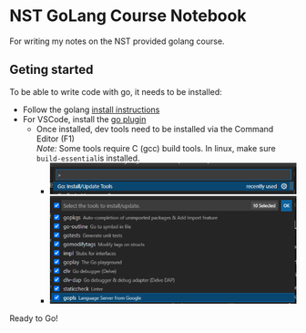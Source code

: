 # NST GoLang Course Notebook

For writing my notes on the NST provided golang course.

## Geting started

To be able to write code with go, it needs to be installed:
- Follow the golang [install instructions](https://go.dev/doc/install)
- For VSCode, install the [go plugin](https://marketplace.visualstudio.com/items?itemName=golang.Go)
    - Once installed, dev tools need to be installed via the Command Editor (F1)  
      *Note:* Some tools require C (gcc) build tools. In linux, make sure `build-essential`is installed.
        - ![vscode_go_install-update-tools](docs/img/vscode_go_install-update-tools.png)
        - ![vscode_go_install-update-tools-select](docs/img/vscode_go_install-update-tools-select.png)

Ready to Go!
